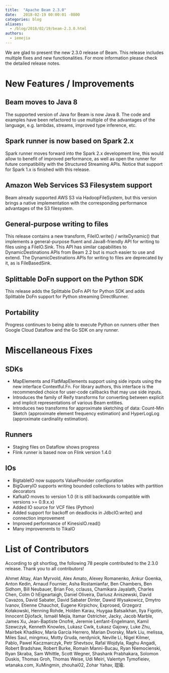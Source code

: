 ```yaml
---
title:  "Apache Beam 2.3.0"
date:   2018-02-19 00:00:01 -0800
categories: blog
aliases:
  - /blog/2018/02/19/beam-2.3.0.html
authors:
  - iemejia
---
```

<!--
Licensed under the Apache License, Version 2.0 (the "License");
you may not use this file except in compliance with the License.
You may obtain a copy of the License at

http://www.apache.org/licenses/LICENSE-2.0

Unless required by applicable law or agreed to in writing, software
distributed under the License is distributed on an "AS IS" BASIS,
WITHOUT WARRANTIES OR CONDITIONS OF ANY KIND, either express or implied.
See the License for the specific language governing permissions and
limitations under the License.
-->

We are glad to present the new 2.3.0 release of Beam. This release includes
multiple fixes and new functionalities. <!--more--> For more information
please check the detailed release notes.

# New Features / Improvements

## Beam moves to Java 8

The supported version of Java for Beam is now Java 8. The code and examples have
been refactored to use multiple of the advantages of the language, e.g. lambdas,
streams, improved type inference, etc.

## Spark runner is now based on Spark 2.x

Spark runner moves forward into the Spark 2.x development line, this would allow
to benefit of improved performance, as well as open the runner for future
compatibility with the Structured Streaming APIs. Notice that support for Spark
1.x is finished with this release.

## Amazon Web Services S3 Filesystem support

Beam already supported AWS S3 via HadoopFileSystem, but this version brings a
native implementation with the corresponding performance advantages of the S3
filesystem.

## General-purpose writing to files

This release contains a new transform, FileIO.write() / writeDynamic() that
implements a general-purpose fluent and Java8-friendly API for writing to files
using a FileIO.Sink. This API has similar capabilities to DynamicDestinations
APIs from Beam 2.2 but is much easier to use and extend. The DynamicDestinations
APIs for writing to files are deprecated by it, as is FileBasedSink.

## Splittable DoFn support on the Python SDK

This release adds the Splittable DoFn API for Python SDK and adds Splittable
DoFn support for Python streaming DirectRunner.

## Portability

Progress continues to being able to execute Python on runners other then Google
Cloud Dataflow and the Go SDK on any runner.

# Miscellaneous Fixes

## SDKs

* MapElements and FlatMapElements support using side inputs using the new
  interface Contextful.Fn. For library authors, this interface is the
  recommended choice for user-code callbacks that may use side inputs.
* Introduces the family of Reify transforms for converting between explicit and
  implicit representations of various Beam entities.
* Introduces two transforms for approximate sketching of data: Count-Min Sketch
  (approximate element frequency estimation) and HyperLogLog (approximate
  cardinality estimation).

## Runners

* Staging files on Dataflow shows progress
* Flink runner is based now on Flink version 1.4.0

## IOs

* BigtableIO now supports ValueProvider configuration
* BigQueryIO supports writing bounded collections to tables with partition
  decorators
* KafkaIO moves to version 1.0 (it is still backwards compatible with versions >= 0.9.x.x)
* Added IO source for VCF files (Python)
* Added support for backoff on deadlocks in JdbcIO.write() and connection
  improvement
* Improved performance of KinesisIO.read()
* Many improvements to TikaIO

# List of Contributors

According to git shortlog, the following 78 people contributed to the 2.3.0 release. Thank you to all contributors!

Ahmet Altay, Alan Myrvold, Alex Amato, Alexey Romanenko, Ankur Goenka, Anton Kedin, Arnaud Fournier, Asha Rostamianfar, Ben Chambers, Ben Sidhom, Bill Neubauer, Brian Foo, cclauss, Chamikara Jayalath, Charles Chen, Colm O hEigeartaigh, Daniel Oliveira, Dariusz Aniszewski, David Cavazos, David Sabater, David Sabater Dinter, Dawid Wysakowicz, Dmytro Ivanov, Etienne Chauchot, Eugene Kirpichov, Exprosed, Grzegorz Kołakowski, Henning Rohde, Holden Karau, Huygaa Batsaikhan, Ilya Figotin, Innocent Djiofack, Ismaël Mejía, Itamar Ostricher, Jacky, Jacob Marble, James Xu, Jean-Baptiste Onofré, Jeremie Lenfant-Engelmann, Kamil Szewczyk, Kenneth Knowles, Lukasz Cwik, Łukasz Gajowy, Luke Zhu, Mairbek Khadikov, María García Herrero, Marian Dvorsky, Mark Liu, melissa, Miles Saul, mingmxu, Motty Gruda, nerdynick, Neville Li, Nigel Kilmer, Pablo, Pawel Kaczmarczyk, Petr Shevtsov, Rafal Wojdyla, Raghu Angadi, Robert Bradshaw, Robert Burke, Romain Manni-Bucau, Ryan Niemocienski, Ryan Skraba, Sam Whittle, Scott Wegner, Shashank Prabhakara, Solomon Duskis, Thomas Groh, Thomas Weise, Udi Meiri, Valentyn Tymofieiev, wtanaka.com, XuMingmin, zhouhai02, Zohar Yahav, 琨瑜.

